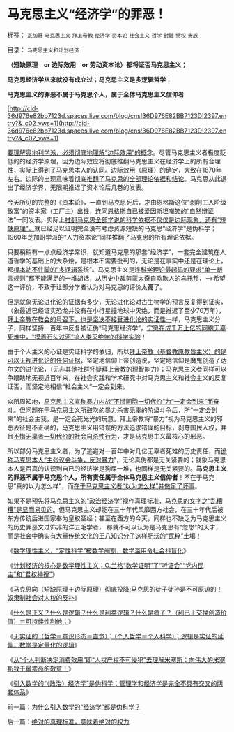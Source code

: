 # 马克思主义“经济学”的罪恶！

标签： `芝加哥` `马克思主义` `拜上帝教` `经济学` `资本论` `社会主义` `哲学` `封建` `特权` `贵族` 

目录： `马克思主义和计划经济`

**（短缺原理　or 边际效用　or 劳动资本论）都将证否马克思主义；**

**马克思经济学从来就没有成立过**；**马克思主义是多逻辑哲学**；

**马克思主义的罪恶不属于马克思个人，属于全体马克思主义信仰者**

[http://cid-36d976e82bb7123d.spaces.live.com/blog/cns!36D976E82BB7123D!2397.entry?&_c02_vws=1](http://cid-36d976e82bb7123d.spaces.live.com/blog/cns!36D976E82BB7123D!2397.entry?&_c02_vws=1)

[要理解奥地利学派，必须彻底地理解“边际效用”的概](../../../2011/1/1/西方经济学的数学成就计划经济.md)念。尽管马克思主义者极度贬低的的经济学原理，因为边际效应将彻底推翻马克思主义在经济学上的所有合理性，实际上得到了马克思本人的认同。边际效用（原理）的确定，大致在1870年左右。边际的出现意味着[彻底推翻了马克思的全部理论依据和结论](../../../2010/6/7/《资本论》错在“生产创造价值”.md)。马克思从此退出了经济学界，无限期推迟了资本论后几卷的发表。

今天所见的完整的《资本论》，一直到马克思死后，才由恩格斯这位“剥削工人阶级致富”的资本家（工厂主）出钱，连同[恩格斯自已被爱因斯坦嘲笑的“自然辩证](../../../2010/1/9/“白马非马”与辩证法和实证和科学理论.md)法”一同发表。实际上[推翻马克思全部学说的科学依据不仅仅是边际现象，还有“短缺原理”，](../../../2010/12/31/经济学的（短缺原理＝进化论＋边际繁殖原理）.md)就已经足以证明完全没有考虑资源短缺的马克思“经济学”是伪科学；1960年芝加哥学派的“人力资本论”同样推翻了马克思的所有理论依据。

只要稍稍有一点点经济学常识，就知道马克思的那套“经济学”，一套完全建筑在人道哲学的基础上的大杂烩，是根本不需要批判的，无论是在事实中还是在理论上，都[根本站不住脚的“多逻辑系](../../../2011/1/28/缺乏逻辑能力可能是脑残综合症的典型症状.md)统”。马克思主义是连[科学理论最起码的要求“单一断言规则”](../../../2010/6/11/“天无二日，法无二纲”单一断言规则.md)都不能满足的一堆胡话，[从历史中裁剪蒙太奇自欺欺人的乌托邦](../../../2009/7/10/三脚猫真理艺术.md)，——>希望这一评价，不致于让部分学者认为对马克思的评价太**高**了。

但是就象无论进化论的证据有多少，无论进化论对古生物学的预言反复得到证实，（象最近已经证实恐龙并没有在小行星撞地球中灭绝，而是推迟了至少70万年），[拜上帝教在教会的号召下，也是坚决不接受进化论的实证性一](../../../2010/10/17/基督教迷信对马克思主义的贡献.md)样，马克思主义分子，同样坚持一百年中反复被证伪“马克思经济学”，[宁愿在成千万上亿的同胞无辜死难中，“摸着石头过河”搞人类灭绝学的科学实验](http://hi.baidu.com/darthchn/blog/item/95314adfd09ec94694ee37e1.html)！

由于个人主义的心证是实证科学的依归，所以[拜上帝教（基督教原教旨主义）的确可以无视进化论的任何证据](../../../2010/10/10/基督教与“拜上帝教”的根本区别.md)，坚定地信仰上帝创造说，坚定地信仰是魔鬼创造了达尔文的进化论，（[无非其他社群怀疑拜上帝教的理智能力](../../../2010/11/3/“政治改革”必须首先在法学中精确定义.md)）；马克思主义者同样可以争眼瞎地无视近百年来，在社会实践和学术研究中对马克思主义和社会主义的反复证否，而坚定地相信“社会主义”一定会到来。

众所周知地，[马克思主义宣称暴力内战“不惜同胞一切代价”为“一定会到来”而奋斗](../../../2010/8/28/马克思主义阶级学和阶级斗争的科学研究集.md)。但问题在于马克思主义所鼓吹的暴力杀害无辜的阶级斗争后，所“一定会到来”的社会主我，是一定会死光光的玩意。拜上帝教将“暴力”视为马克思主义的邪恶表征是不正确的，马克思主义用错误的方法追求错误的目标，剥夺国民人权，并且[不惜无辜者一切代价的社会自杀性行为](../../../2009/7/1/鼓吹子虚乌有的阶级斗争是社会自杀.md)，才是马克思主义最核心的邪恶。

所以部分马克思主义者，为了逃避对一百年中对几亿无辜者死难的历史责任，而[诡称马克思本人“主张议会斗争，反对暴力](../../../2010/10/14/为什么只有私有制社会才有议会.md)”，无论真伪都是无关紧要的；就象马克思本人是否真的认识到自已的经济学是狗屎一堆，也同样是无关紧要的。**马克思主义的罪恶不属于马克思个人，所有责任属于全体马克思主义信仰者**！不在于马克思“真的以为怎么样”，而[在于马克思主义者“以为怎么样”并做足了坏事](../../../2009/9/23/为马克思作无罪辩护.md)。

如果不是预先将[马克思主义的“政治经济学”](http://hi.baidu.com/darthchn/blog/item/a44fbe09ea917121e8248879.html)视作真理标准，[马克思的文字之“乱糟糟”是显而易见的](../../../2011/1/28/缺乏逻辑能力可能是脑残综合症的典型症状.md)。但马克思主义却能在三十年代风靡西方社会，在三十年代后被东方传统后进国家奉为皇权圣经；甚至在西方的今天，同样也不缺乏为马克思主义的历史罪恶文过饰非的洋五毛学者，
那就不可以认为是马克思有“忽悠”的天才，而是社会中确实[有大量传统文化的王八知识分子这样肥沃的“民粹”土壤](../../../2009/6/26/马恩主义为什么适合移植入中国传统社会.md)！

《[数学理性主义，“定性科学”被数学阉割，数学滥用令社会科盲化](../../../2010/6/19/数学滥用令社会科盲化.md)》

《[计划经济的核心是数学理性主义；O.兰格“数学证明”了“听证会”“党内民主”和“君权神授”](../../../2011/2/3/计划经济内核数学理性主义，米塞斯“社会主义不可运作”和兰格.md)》

《[马克思向（短缺原理＋边际原理）彻底投降;马克思的徒子徒孙是不可原谅的！奴隶制社会对人权的反扑](../../../2011/2/3/马克思早就向（短缺原理＋边际原理）彻底投降了.md)》

《[什么是正义？什么是逻辑？什么是利益逻辑？什么是疯子？（利已＋交换创造价值）＝可持续性利他；](../../../2011/1/31/什么是正义？逻辑？和疯子！.md)》

《[无实证的（哲学＝意识形态＝直觉）；（个人哲学＝个人科学）；逻辑是实证的延伸，数学是定量化的逻辑](../../../2011/2/3/逻辑是实证的延伸方式，数学是定量化的逻辑.md)》

《[从“个人判断决定消费效用”即“人权产权不可侵犯”去理解米塞斯；向伟大的米塞斯致于最崇高的敬意！](../../../2011/2/7/向伟大的Ludwig米塞斯致敬！.md)》

《[引入数学的“（政治）经济学”是伪科学；管理学和经济学是完全不具有交叉的两套体系](../../../2011/2/8/为什么引入数学的“经济学”都是伪科学？.md)》

前一篇：[为什么引入数学的“经济学”都是伪科学？](../../../2011/2/8/为什么引入数学的“经济学”都是伪科学？.md)

后一篇：[绝对的真理标准，意味着绝对的权力](../../../2011/2/8/绝对的真理标准，意味着绝对的权力.md)
